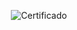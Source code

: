 <div align="center">

  ![Certificado](https://user-images.githubusercontent.com/86432393/229328630-31a2d8c5-8731-4dbc-8284-318923aead0d.png)

</div>